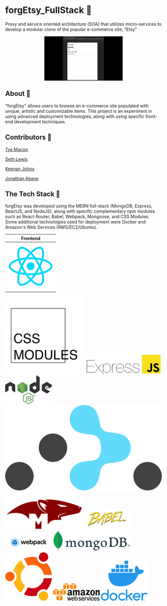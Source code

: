 # forgEtsy_FullStack :art:
Proxy and service oriented architecture (SOA) that utilizes micro-services to develop a modular clone of the popular e-commerce site, “Etsy” 

<img class="gif" style="display: block;
  margin-left: auto;
  margin-right: auto;
  width: 50%;" src="https://github.com/jkeane889/forgEtsy_FullStack/blob/master/forgEtsyBuild.gif"
/>

## About :page_with_curl:

"forgEtsy" allows users to browse an e-commerce site populated with unique, artistic and customizable items.  This project is an experiment in using advanced deployment technologies, along with using specific front-end development techniques.

## Contributors :muscle: 

[Tye Macon](https://github.com/orgs/ForgEtsy/people/tyemacon)

[Seth Lewis](https://github.com/projectLewis)

[Keenan Johns](https://github.com/FluxxField)

[Jonathan Keane](https://github.com/jkeane889)

## The Tech Stack :custard:

forgEtsy was developed using the MERN full-stack (MongoDB, Express, ReactJS, and NodeJS), along with specific complementary npm modules such as React-Router, Babel, Webpack, Mongoose, and CSS Modules.  Some additional technologies used for deployment were Docker and Amazon's Web Services (AWS/EC2/Ubuntu).

| Frontend |
| -------- |
| ![ReactJS](https://github.com/jkeane889/forgEtsy_FullStack/blob/master/technologies/ReactJS.png "ReactJS") | 

![CSSModules](https://github.com/jkeane889/forgEtsy_FullStack/blob/master/technologies/CSSModules.png "CSSModules")
![ExpressJS](https://github.com/jkeane889/forgEtsy_FullStack/blob/master/technologies/expressJS.png "ExpressJS")
![NodeJS](https://github.com/jkeane889/forgEtsy_FullStack/blob/master/technologies/nodeJS.png "NodeJS")
![ReactRouter](https://github.com/jkeane889/forgEtsy_FullStack/blob/master/technologies/react-router.svg "ReactRouter")
![Mongoose](https://github.com/jkeane889/forgEtsy_FullStack/blob/master/technologies/mongooseLogo.png "Mongoose")
![Babel](https://github.com/jkeane889/forgEtsy_FullStack/blob/master/technologies/babelJS.png "Babel")
![Webpack](https://github.com/jkeane889/forgEtsy_FullStack/blob/master/technologies/webpack.png "Webpack")
![MongoDB](https://github.com/jkeane889/forgEtsy_FullStack/blob/master/technologies/mongoDBlogo.png "MongoDB")
![Ubuntu](https://github.com/jkeane889/forgEtsy_FullStack/blob/master/technologies/UbunutuLogo.png "Ubuntu")
![AWS](https://github.com/jkeane889/forgEtsy_FullStack/blob/master/technologies/amazonwebServices.png "AWS")
![Docker](https://github.com/jkeane889/forgEtsy_FullStack/blob/master/technologies/dockerLogo.png "Docker")


